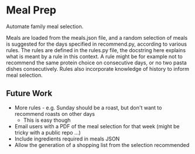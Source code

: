 # Meal Prep

Automate family meal selection.

Meals are loaded from the meals.json file, and a random selection of meals is suggested for the days specified in recommend.py, according to various rules. The rules are defined in the rules.py file, the docstring here explains what is meant by a rule in this context. A rule might be for example not to recommend the same protein choice on consecutive days, or no two pasta dishes consecutively. Rules also incorporate knowledge of history to inform meal selection.

## Future Work

* More rules - e.g. Sunday should be a roast, but don't want to recommend roasts on other days
    - This is easy though
* Email users with a PDF of the meal selection for that week (might be tricky with a public repo ...)
* Include ingredients required in meals JSON
* Allow the generation of a shopping list from the selection recommended

